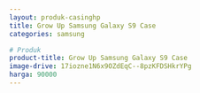 ```yaml
---
layout: produk-casinghp
title: Grow Up Samsung Galaxy S9 Case
categories: samsung

# Produk
product-title: Grow Up Samsung Galaxy S9 Case
image-drive: 17iozne1N6x9OZdEqC--8pzKFDSHkrYPg
harga: 90000
---
```

